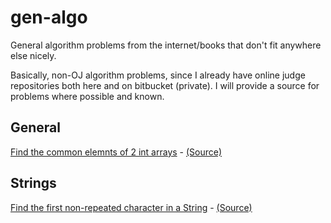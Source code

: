 # gen-algo
General algorithm problems from the internet/books that don't fit anywhere else nicely.

Basically, non-OJ algorithm problems, since I already have online judge repositories both here and on bitbucket (private).
I will provide a source for problems where possible and known.

## General
[Find the common elemnts of 2 int arrays](https://github.com/munyari/gen-algo/blob/master/CommonElem.java) - [(Source)](http://redd.it/20ahfq)
## Strings
[Find the first non-repeated character in a String](https://github.com/munyari/gen-algo/blob/master/NonRepeat.java) - [(Source)](http://redd.it/20ahfq)
